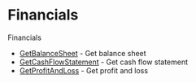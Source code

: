 # Financials

Financials


* [GetBalanceSheet](getbalancesheet.md) - Get balance sheet
* [GetCashFlowStatement](getcashflowstatement.md) - Get cash flow statement
* [GetProfitAndLoss](getprofitandloss.md) - Get profit and loss